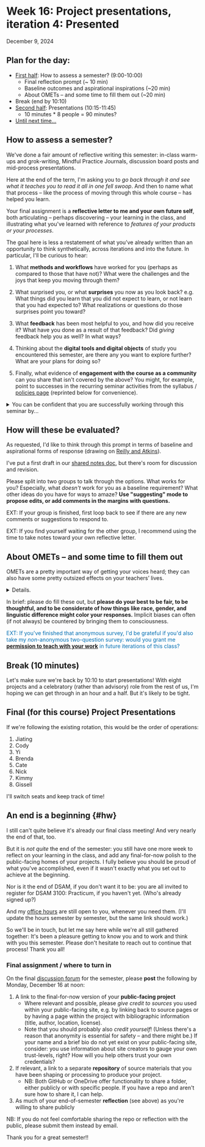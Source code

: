 
# Week 16: Project presentations, iteration 4: Presented
<span class="date">December 9, 2024</span>

## Plan for the day:

* [First half](#first-half): How to assess a semester? (9:00-10:00)
    - Final reflection prompt (~ 10 min)
    - Baseline outcomes and aspirational inspirations (~20 min)
    - About OMETs – and some time to fill them out (~20 min)
* Break (end by 10:10)
* [Second half](#second-half): Presentations (10:15-11:45)
    - 10 minutes * 8 people = 90 minutes?
* [Until next time...](#hw)



## How to assess a semester?

We've done a fair amount of reflective writing this semester: in-class warm-ups and grok-writing, Mindful Practice Journals, discussion board posts and mid-process presentations.

Here at the end of the term, I'm asking you to _go back through it and see what it teaches you to read it all in one fell swoop_. And then to name what that process – like the process of moving through this whole course – has helped you learn.

<div class="alert alert-success">
Your final assignment is a <strong>reflective letter to me and your own future self</strong>, both articulating – perhaps discovering – your learning in the class, and illustrating what you've learned with reference to <em>features of your products or your processes</em>.
</div>

The goal here is less a restatement of what you’ve already written than an opportunity to think synthetically, across iterations and into the future. In particular, I'll be curious to hear:

1. What **methods and workflows** have worked for you (perhaps as compared to those that have not)? What were the challenges and the joys that keep you moving through them?

2. What surprised you, or what **surprises** you now as you look back? e.g. What things did you learn that you did not expect to learn, or not learn that you had expected to? What realizations or questions do those surprises point you toward?

3. What **feedback** has been most helpful to you, and how did you receive it? What have you done as a result of that feedback? Did *giving* feedback help you as well? In what ways?

4. Thinking about the **digital tools and digital objects** of study you encountered this semester, are there any you want to explore further? What are your plans for doing so?

5. Finally, what evidence of **engagement with the course as a community** can you share that isn't covered by the above? You might, for example, point to successes in the recurring seminar activities from the syllabus / [policies page](../policies) (reprinted below for convenience).

<details><summary>You can be confident that you are successfully working through this seminar by...</summary>
<ul>
 <li>Contributing respectfully to our weekly topical conversations, whether in class or online.<ul>
    <li>Consider: <em>What is the purpose of seminar conversation? How do we learn from it? How do we balance speaking up, sitting back, branching out, and listening in, to produce the most effective learning environment for ourselves and others?</em></li></ul>
</li>
 <li>Completing the project iterations as described in the course plan, and on the schedule recommended.<ul>
     <li>Consider: <em>Why is iteration important? Why is the schedule important? How can I be not answering my question and nevertheless succeeding in the context of this seminar?</em></li></ul>
 </li>
 <li>Offering a content-rich, web-based palimpsest that you are proud to share with others.<ul>
     <li>Consider: <em>Why pride? Why do we share our findings publicly at this point in our (different) careers?</em></li></ul>
 </li>
 <li>Offering cogent and professional presentations that stay within the requested time limit.<ul>
     <li>Consider: <em>Why is presentation to peers important? Why is the time limit important?</em></li></ul>
 </li>
 <li>Writing two peer evaluations after each iteration is due, reflecting back what you notice and what you wonder about your peers' projects.<ul>
     <li>Consider: <em>Why are these evaluations requested on top of in-class discussion? How can I help someone else improve when I am still so unsure of what I am doing? How can evaluating someone else's work help me improve?</em></li></ul>
 </li>
 <li>Working at least 2-4 hours on your project every week, and documenting this effort in your Mindful Practice Journal.<ul>
     <li>Consider: <em>Why is consistency important? Why is documentation important? Why is so much self-reflection a part of this seminar?</em></li></ul>
 </li>
</ul>
</details>

## How will these be evaluated?

As requested, I'd like to think through this prompt in terms of baseline and aspirational forms of response (drawing on [Reilly and Atkins](https://ccdigitalpress.org/dwae/04_reilly.html)).

I've put a first draft in our [shared notes doc](https://bit.ly/dsam{{site.course.slugterm}}-notes?tab=t.0#heading=h.lm0zu74zgx11), but there's room for discussion and revision.

<div class="alert alert-success">
Please split into two groups to talk through the options. What works for you? Especially, what <em>doesn't</em> work for you as a baseline requirement? What other ideas do you have for ways to amaze? <strong>Use "suggesting" mode to propose edits, or add comments in the margins with questions.</strong></div>

EXT: If your group is finished, first loop back to see if there are any new comments or suggestions to respond to.

EXT: If you find yourself waiting for the other group, I recommend using the time to take notes toward your own reflective letter.


## About OMETs – and some time to fill them out

OMETs are a pretty important way of getting your voices heard; they can also have some pretty outsized effects on your teachers&rsquo; lives.

<details>
    <summary>Details.</summary>
    <p>I know some of you have already turned in your surveys for the Office of Measurement and Evaluation of Teaching (yep, that's what OMET stands for). If so, you can feel free to work on your own projects, though I hope what I'm about to say is still useful information. Actually, I hope you all know this stuff already, but my experience has been otherwise, so I try to say it in every class:</p>
    <div class="alert alert-info" style="color: #006eb3ff;">These evaluations of teaching serve multiple purposes, and go to multiple audiences:
        <ul>
            <li>They go to the program director or  chair, to help determine if I should keep teaching this course;</li>
            <li>they'll become part of my portfolio application for promotion, read by other faculty inside and outside my department;</li>
            <li>and, after grades are turned in, they'll go to me, so I can use them to revise and update the course. For that purpose, I especially value the free responses. (I've also added a few Likert questions that are particular to this course.)</li>
        </ul>
    </div>
    <p>The same is true for all your professors. For pre-tenure professors, OMET reviews may make the difference in whether they get to stay at Pitt. So the OMETs are, as I said above, a pretty important way of getting your voices heard, which is a good thing; on the other hand, they can also powerfully affect hiring, especially for women, immigrants, and people of color.</p>
    <div class="alert alert-success" style="color: #008013ff;">If you haven't yet filled out your survey, please do so now. You should have a link to the survey on Canvas, or in your Pitt email.</div>
    <p>I'll leave the room and monitor the response rates, but no matter what we'll have to start presentations by around 10:10 to make sure we have time for everyone. If you're not done by around 10, save your responses to complete later today.</p>
</details>
<p>In brief: please do fill these out, but <strong>please do your best to be fair, to be thoughtful, and to be considerate of how things like race, gender, and linguistic difference might color your responses.</strong> Implicit biases can often (if not always) be countered by bringing them to consciousness.</p>
<div class="alert alert-info">
    <p style="color: #006eb3ff;">EXT: If you've finished that anonymous survey, I'd be grateful if you'd also take my <em>non</em>-anonymous two-question survey: would you grant me <strong><a title="Permission to Teach with Your Work?" href="https://bit.ly/dsam-sharing" data-api-endpoint="https://bit.ly/dsam-sharing">permission to teach with your work</a></strong> in future iterations of this class?</p>
</div>

## Break (10 minutes)

Let's make sure we're back by 10:10 to start presentations! With eight projects and a celebratory (rather than advisory) role from the rest of us, I'm hoping we can get through in an hour and a half. But it's likely to be tight.

## Final (for this course) Project Presentations

If we're following the existing rotation, this would be the order of operations:

1. Jiating
2. Cody
3. Yi
4. Brenda
5. Cate
6. Nick
7. Kimmy
8. Gissell

I'll switch seats and keep track of time!


## An end is a beginning {#hw}

I still can't quite believe it's already our final class meeting! And very nearly the end of that, too.

But it is *not quite* the end of the semester: you still have one more week to reflect on your learning in the class, and add any final-for-now polish to the public-facing homes of your projects. I fully believe you should be proud of what you've accomplished, even if it wasn't exactly what you set out to achieve at the beginning.

Nor is it the end of DSAM, if you don't want it to be: you are all invited to register for DSAM 3100: Practicum, if you haven't yet. (Who's already signed up?)

And my [office hours](../office) are still open to you, whenever you need them. (I'll update the hours semester by semester, but the same link should work.)

<div class="alert alert-info">
So we'll be in touch, but let me say here while we're all still gathered together: It's been a pleasure getting to know you and to work and think with you this semester. Please don't hesitate to reach out to continue that process! Thank you all!
</div>

### Final assignment / where to turn in

On the final [discussion forum]({{site.repo_url}}/discussions) for the semester, please **post** the following by Monday, December 16 at noon:

1. A link to the final-for-now version of your **public-facing project**
    - Where relevant and possible, please _give credit to sources_ you used within your public-facing site, e.g. by linking back to source pages or by having a page within the project with bibliographic information (title, author, location, license).
    - Note that you should probably also _credit yourself_! (Unless there's a reason that anonymity is essential for safety – and there might be.) If your name and a brief bio do not yet exist on your public-facing site, consider: you use information about site creators to gauge your own trust-levels, right? How will you help others trust your own credentials?
2. If relevant, a link to a separate **repository** of source materials that you have been shaping or processing to produce your project.
    - NB: Both GitHub or OneDrive offer functionality to share a folder, either publicly or with specific people. If you have a repo and aren't sure how to share it, I can help.
3. As much of your end-of-semester **reflection** (see above) as you're willing to share publicly

<div class="alert alert-warning">
NB: If you do not feel comfortable sharing the repo or reflection with the public, please submit them instead by email.
</div>

Thank you for a great semester!!
